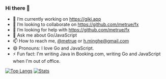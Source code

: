 ### Hi there 👋


- 🔭 I’m currently working on https://giki.app
- 👯 I’m looking to collaborate on https://github.com/metrue/fx
- 🤔 I’m looking for help with https://github.com/metrue/fx
- 💬 Ask me about Go/JavaScript
- 📫 How to reach me, [@metrue](https://twitter.com/_metrue) or h.minghe@gmail.com 
- 😄 Pronouns: I love Go and JavaScript.
- ⚡ Fun fact: I'm writing Java in Booking.com, writing Go and JavaScript when I'm out of office.

[![Top Langs](https://github-readme-stats.vercel.app/api/top-langs/?username=metrue&layout=compact&langs_count=4&hide_title=true&hide=ruby,html,d,css,objective-c)](https://github.com/metrue/github-readme-stats) [![Stats](https://github-readme-stats.vercel.app/api?username=metrue&layout=compact&&show_icons=false&hide_title=true&hide=issues,commits)](https://github.com/metrue/github-readme-stats) 
